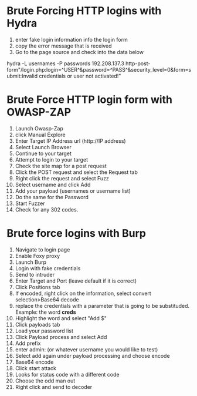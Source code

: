 # Brute Forcing HTTP logins with Hydra
1. enter fake login information info the login form
2. copy the error message that is received
3. Go to the page source and check into the data below

hydra -L usernames -P passwords 192.208.137.3 http-post-form"/login.php:login=^USER^&password=^PASS^&security_level=0&form=submit:Invalid credentials or user not activated!"

# Brute Force HTTP login form with OWASP-ZAP
1. Launch Owasp-Zap
2. click Manual Explore
3. Enter Target IP Address url (http://IP address)
4. Select Launch Browser
5. Continue to your target
6. Attempt to login to your target
7. Check the site map for a post request
8. Click the POST request and select the Request tab
9. Right click the request and select Fuzz
10. Select username and click Add
11. Add your payload (usernames or username list)
12. Do the same for the Password
13. Start Fuzzer
14. Check for any 302 codes.  

# Brute force logins with Burp
1. Navigate to login page
2. Enable Foxy proxy
3. Launch Burp
4. Login with fake credentials
5. Send to intruder
6. Enter Target and Port (leave default if it is correct)
7. Click Positions tab
8. If encoded, right click on the information, select convert selection>Base64 decode
9. replace the credentials with a parameter that is going to be substituded. Example: the word **creds**
10. Highlight the word and select "Add $"
11. Click payloads tab
12. Load your password list
13. Click Payload process and select Add
14. Add prefix
15. enter admin: (or whatever username you would like to test)
16. Select add again under payload processing and choose encode
17. Base64 encode
18. Click start attack
19. Looks for status code with a different code
20. Choose the odd man out
21. Right click and send to decoder
